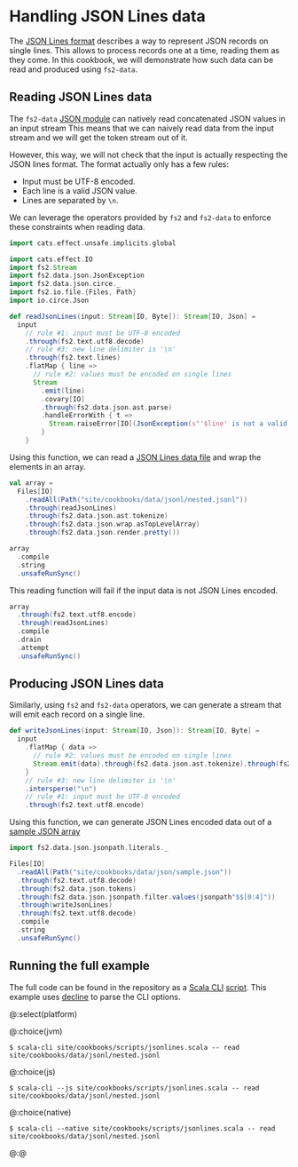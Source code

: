 # Handling JSON Lines data

The [JSON Lines format][jsonlines] describes a way to represent JSON records on single lines. This allows to process records one at a time, reading them as they come.
In this cookbook, we will demonstrate how such data can be read and produced using `fs2-data`.

## Reading JSON Lines data

The `fs2-data` [JSON module][json] can natively read concatenated JSON values in an input stream This means that we can naively read data from the input stream and we will get the token stream out of it.

However, this way, we will not check that the input is actually respecting the JSON lines format. The format actually only has a few rules:

 - Input must be UTF-8 encoded.
 - Each line is a valid JSON value.
 - Lines are separated by `\n`.

We can leverage the operators provided by `fs2` and `fs2-data` to enforce these constraints when reading data.

```scala mdoc
import cats.effect.unsafe.implicits.global

import cats.effect.IO
import fs2.Stream
import fs2.data.json.JsonException
import fs2.data.json.circe._
import fs2.io.file.{Files, Path}
import io.circe.Json

def readJsonLines(input: Stream[IO, Byte]): Stream[IO, Json] =
  input
    // rule #1: input must be UTF-8 encoded
    .through(fs2.text.utf8.decode)
    // rule #3: new line delimiter is '\n'
    .through(fs2.text.lines)
    .flatMap { line =>
      // rule #2: values must be encoded on single lines
      Stream
        .emit(line)
        .covary[IO]
        .through(fs2.data.json.ast.parse)
        .handleErrorWith { t =>
          Stream.raiseError[IO](JsonException(s"'$line' is not a valid JSON value", inner = t))
        }
    }

```

Using this function, we can read a [JSON Lines data file][data-jsonl] and wrap the elements in an array.

```scala mdoc
val array =
  Files[IO]
    .readAll(Path("site/cookbooks/data/jsonl/nested.jsonl"))
    .through(readJsonLines)
    .through(fs2.data.json.ast.tokenize)
    .through(fs2.data.json.wrap.asTopLevelArray)
    .through(fs2.data.json.render.pretty())

array
  .compile
  .string
  .unsafeRunSync()
```

This reading function will fail if the input data is not JSON Lines encoded.

```scala mdoc
array
  .through(fs2.text.utf8.encode)
  .through(readJsonLines)
  .compile
  .drain
  .attempt
  .unsafeRunSync()
```

## Producing JSON Lines data

Similarly, using `fs2` and `fs2-data` operators, we can generate a stream that will emit each record on a single line.

```scala mdoc
def writeJsonLines(input: Stream[IO, Json]): Stream[IO, Byte] =
  input
    .flatMap { data =>
      // rule #2: values must be encoded on single lines
      Stream.emit(data).through(fs2.data.json.ast.tokenize).through(fs2.data.json.render.compact)
    }
    // rule #3: new line delimiter is '\n'
    .intersperse("\n")
    // rule #1: input must be UTF-8 encoded
    .through(fs2.text.utf8.encode)
```

Using this function, we can generate JSON Lines encoded data out of a [sample JSON array][data-json]

```scala mdoc
import fs2.data.json.jsonpath.literals._

Files[IO]
  .readAll(Path("site/cookbooks/data/json/sample.json"))
  .through(fs2.text.utf8.decode)
  .through(fs2.data.json.tokens)
  .through(fs2.data.json.jsonpath.filter.values(jsonpath"$$[0:4]"))
  .through(writeJsonLines)
  .through(fs2.text.utf8.decode)
  .compile
  .string
  .unsafeRunSync()
```

## Running the full example

The full code can be found in the repository as a [Scala CLI][scala-cli] [script][jsonlines-script].
This example uses [decline][decline] to parse the CLI options.

@:select(platform)

@:choice(jvm)
```shell
$ scala-cli site/cookbooks/scripts/jsonlines.scala -- read site/cookbooks/data/jsonl/nested.jsonl
```

@:choice(js)
```shell
$ scala-cli --js site/cookbooks/scripts/jsonlines.scala -- read site/cookbooks/data/jsonl/nested.jsonl
```

@:choice(native)
```shell
$ scala-cli --native site/cookbooks/scripts/jsonlines.scala -- read site/cookbooks/data/jsonl/nested.jsonl
```

@:@

[jsonlines]: https://jsonlines.org/
[json]: /documentation/json/index.md
[data-jsonl]: /cookbooks/data/jsonl/nested.jsonl
[data-json]: /cookbooks/data/json/sample.json
[scala-cli]: https://scala-cli.virtuslab.org/
[jsonlines-script]: /cookbooks/scripts/jsonlines.scala
[decline]: https://ben.kirw.in/decline/

